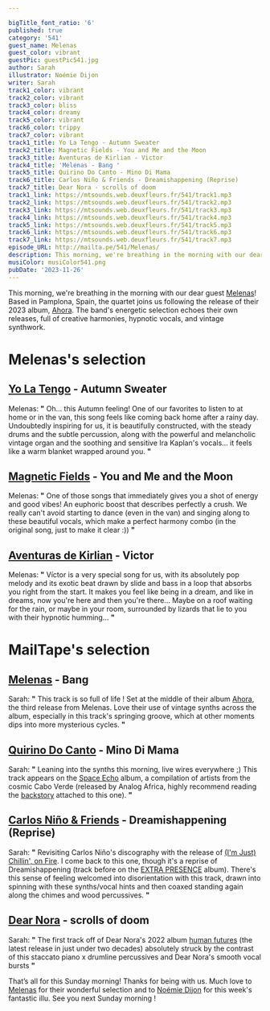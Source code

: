 ```yaml
---

bigTitle_font_ratio: '6'
published: true
category: '541'
guest_name: Melenas
guest_color: vibrant
guestPic: guestPic541.jpg
author: Sarah
illustrator: Noémie Dijon
writer: Sarah
track1_color: vibrant
track2_color: vibrant
track3_color: bliss
track4_color: dreamy
track5_color: vibrant
track6_color: trippy
track7_color: vibrant
track1_title: Yo La Tengo - Autumn Sweater
track2_title: Magnetic Fields - You and Me and the Moon
track3_title: Aventuras de Kirlian - Victor
track4_title: 'Melenas - Bang '
track5_title: Quirino Do Canto - Mino Di Mama
track6_title: Carlos Niño & Friends - Dreamishappening (Reprise)
track7_title: Dear Nora - scrolls of doom
track1_link: https://mtsounds.web.deuxfleurs.fr/541/track1.mp3
track2_link: https://mtsounds.web.deuxfleurs.fr/541/track2.mp3
track3_link: https://mtsounds.web.deuxfleurs.fr/541/track3.mp3
track4_link: https://mtsounds.web.deuxfleurs.fr/541/track4.mp3
track5_link: https://mtsounds.web.deuxfleurs.fr/541/track5.mp3
track6_link: https://mtsounds.web.deuxfleurs.fr/541/track6.mp3
track7_link: https://mtsounds.web.deuxfleurs.fr/541/track7.mp3
episode_URL: http://mailta.pe/541/Melenas/
description: This morning, we're breathing in the morning with our dear guest Melenas! Based in Pamplona, Spain, the quartet joins us following the release of their 2023 album, Ahora.
musiColor: musiColor541.png
pubDate: '2023-11-26'
---
```


This morning, we're breathing in the morning with our dear guest [Melenas](https://melenas.bandcamp.com/album/ahora)! Based in Pamplona, Spain, the quartet joins us following the release of their 2023 album, [Ahora](https://melenas.bandcamp.com/album/ahora). The band's energetic selection echoes their own releases, full of creative harmonies, hypnotic vocals, and vintage synthwork. 


# Melenas's selection

## [Yo La Tengo](https://yolatengo.com/) - Autumn Sweater

Melenas: **"** Oh... this Autumn feeling! One of our favorites to listen to at home or in the van, this song feels like coming back home after a rainy day. Undoubtedly inspiring for us, it is beautifully constructed, with the steady drums and the subtle percussion, along with the powerful and melancholic vintage organ and the soothing and sensitive Ira Kaplan's vocals... it feels like a warm blanket wrapped around you. **"** 


## [Magnetic Fields](http://www.houseoftomorrow.com/) - You and Me and the Moon

Melenas: **"** One of those songs that immediately gives you a shot of energy and good vibes! An euphoric boost that describes perfectly a crush. We really can't avoid starting to dance (even in the van) and singing along to these beautiful vocals, which make a perfect harmony combo (in the original song, just to make it clear :)) **"** 

## [Aventuras de Kirlian](https://www.facebook.com/profile.php?id=100069189844596&fref=ts) - Victor

Melenas: **"** Víctor is a very special song for us, with its absolutely pop melody and its exotic beat drawn by slide and bass in a loop that absorbs you right from the start.
It makes you feel like being in a dream, and like in dreams, now you're here and then you're there... Maybe on a roof waiting for the rain, or maybe in your room, surrounded by lizards that lie to you with their hypnotic humming... **"** 

# MailTape's selection

## [Melenas](https://www.instagram.com/melenasband/) - Bang 

Sarah: **"** This track is so full of life ! Set at the middle of their album [Ahora](https://melenas.bandcamp.com/album/ahora), the third release from Melenas. Love their use of vintage synths across the album, especially in this track's springing groove, which at other moments dips into more mysterious cycles. **"** 

## [Quirino Do Canto](https://analogafrica.bandcamp.com/track/mino-di-mama) - Mino Di Mama

Sarah: **"** Leaning into the synths this morning, live wires everywhere ;) This track appears on the [Space Echo](https://analogafrica.bandcamp.com/album/space-echo-the-mystery-behind-the-cosmic-sound-of-cabo-verde-finally-revealed-analog-africa-nr-20) album, a compilation of artists from the cosmic Cabo Verde (released by Analog Africa, highly recommend reading the [backstory](https://analogafrica.bandcamp.com/album/space-echo-the-mystery-behind-the-cosmic-sound-of-cabo-verde-finally-revealed-analog-africa-nr-20) attached to this one). **"** 

## [Carlos Niño & Friends](https://intlanthem.bandcamp.com/album/extra-presence) - Dreamishappening (Reprise)

Sarah: **"** Revisiting Carlos Niño's discography with the release of [(I'm Just) Chillin', on Fire](https://intlanthem.bandcamp.com/album/im-just-chillin-on-fire). I come back to this one, though it's a reprise of Dreamishappening (track before on the [EXTRA PRESENCE](https://intlanthem.bandcamp.com/album/extra-presence) album). There's this sense of feeling welcomed into disorientation with this track, drawn into spinning with these synths/vocal hints and then coaxed standing again along the chimes and wood percussives. **"** 

## [Dear Nora](https://www.instagram.com/dearnorareality/?hl=en) - scrolls of doom

Sarah: **"** The first track off of Dear Nora's 2022 album [human futures](https://dearnora.bandcamp.com/album/human-futures) (the latest release in just under two decades) absolutely struck by the contrast of this staccato piano x drumline percussives and Dear Nora's smooth vocal bursts **"** 

That’s all for this Sunday morning! Thanks for being with us. Much love to [Melenas](https://melenas.bandcamp.com/album/ahora) for their wonderful selection and to [Noémie Dijon](https://noemiedijon.tumblr.com/) for this week's fantastic illu. See you next Sunday morning !
